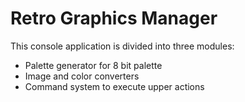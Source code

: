 # Retro Graphics Manager

This console application is divided into three modules:
* Palette generator for 8 bit palette
* Image and color converters
* Command system to execute upper actions
